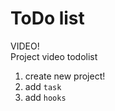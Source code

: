# ToDo list

VIDEO!  
Project video todolist

1. create new project!  
2. add `task`  
3. add `hooks`  
